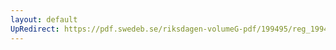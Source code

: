 ```yaml
---
layout: default
UpRedirect: https://pdf.swedeb.se/riksdagen-volumeG-pdf/199495/reg_199495/reg_199495_0271.pdf
---
```

